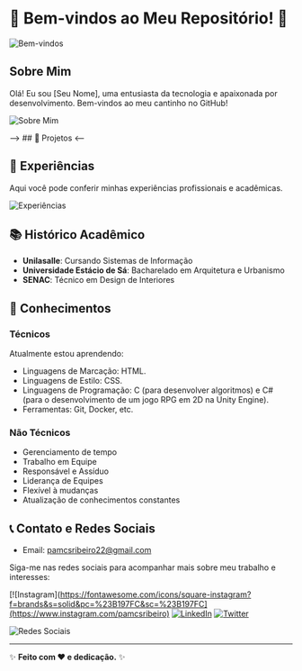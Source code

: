 # 🌸 Bem-vindos ao Meu Repositório! 🌸

![Bem-vindos](https://link-da-sua-imagem-de-boas-vindas.com)

## Sobre Mim

Olá! Eu sou [Seu Nome], uma entusiasta da tecnologia e apaixonada por desenvolvimento. Bem-vindos ao meu cantinho no GitHub!

![Sobre Mim](https://link-da-sua-imagem-pessoal.com)

--> ## 🚀 Projetos <--


## 💼 Experiências

Aqui você pode conferir minhas experiências profissionais e acadêmicas.

![Experiências](https://link-da-sua-imagem-de-experiencias.com)

## 📚 Histórico Acadêmico

- **Unilasalle**: Cursando Sistemas de Informação
- **Universidade Estácio de Sá**: Bacharelado em Arquitetura e Urbanismo
- **SENAC**: Técnico em Design de Interiores

## 🌟 Conhecimentos

### Técnicos
Atualmente estou aprendendo: 
- Linguagens de Marcação: HTML.
- Linguagens de Estilo: CSS.
- Linguagens de Programação: C (para desenvolver algoritmos) e C# (para o desenvolvimento de um jogo RPG em 2D na Unity Engine).
- Ferramentas: Git, Docker, etc.

### Não Técnicos
- Gerenciamento de tempo
- Trabalho em Equipe
- Responsável e Assíduo
- Liderança de Equipes
- Flexível à mudanças
- Atualização de conhecimentos constantes

## 📞 Contato e Redes Sociais

- Email: pamcsribeiro22@gmail.com

Siga-me nas redes sociais para acompanhar mais sobre meu trabalho e interesses:

[![Instagram](https://fontawesome.com/icons/square-instagram?f=brands&s=solid&pc=%23B197FC&sc=%23B197FC](https://www.instagram.com/pamcsribeiro)
[![LinkedIn](https://fontawesome.com/icons/linkedin?f=brands&s=solid&pc=%23B197FC&sc=%23B197FC)](https://www.linkedin.com/in/pamcsribeiro)
[![Twitter](https://img.shields.io/badge/Twitter-@seu_usuario-lightblue?style=flat&logo=twitter)](https://twitter.com/seu-usuario/)

![Redes Sociais](https://link-da-sua-imagem-de-redes-sociais.com)

---

✨ **Feito com ❤️ e dedicação.** ✨

